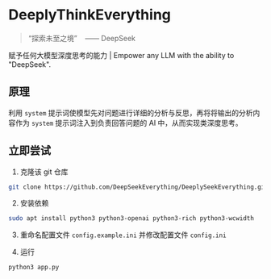 # DeeplyThinkEverything

> “探索未至之境”&nbsp;&nbsp;&nbsp;&nbsp;—— DeepSeek

赋予任何大模型深度思考的能力 | Empower any LLM with the ability to "DeepSeek". 

## 原理

利用 `system` 提示词使模型先对问题进行详细的分析与反思，再将将输出的分析内容作为 `system` 提示词注入到负责回答问题的 AI 中，从而实现类深度思考。

## 立即尝试

1. 克隆该 git 仓库

```sh
git clone https://github.com/DeepSeekEverything/DeeplySeekEverything.git
```

2. 安装依赖

```sh
sudo apt install python3 python3-openai python3-rich python3-wcwidth
```

3. 重命名配置文件 `config.example.ini` 并修改配置文件 `config.ini`

4. 运行

```sh
python3 app.py
```
